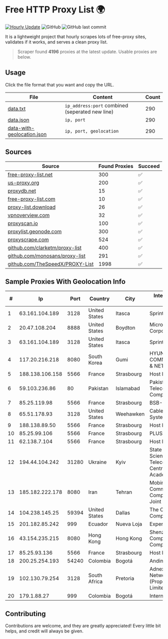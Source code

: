 
# Free HTTP Proxy List 🌍

[![Hourly Update](https://github.com/mertguvencli/http-proxy-list/actions/workflows/main.yml/badge.svg?branch=main)](https://github.com/mertguvencli/http-proxy-list/actions/workflows/main.yml)
![GitHub](https://img.shields.io/github/license/mertguvencli/http-proxy-list)
![GitHub last commit](https://img.shields.io/github/last-commit/mertguvencli/http-proxy-list)

It is a lightweight project that hourly scrapes lots of free-proxy sites, validates if it works, and serves a clean proxy list.


> Scraper found **4196** proxies at the latest update. Usable proxies are below.

## Usage

Click the file format that you want and copy the URL.


|File|Content|Count|
|----|-------|-----|
|[data.txt](https://raw.githubusercontent.com/mertguvencli/http-proxy-list/main/proxy-list/data.txt)|`ip_address:port` combined (seperated new line)|290|
|[data.json](https://raw.githubusercontent.com/mertguvencli/http-proxy-list/main/proxy-list/data.json)|`ip, port`|290|
|[data-with-geolocation.json](https://raw.githubusercontent.com/mertguvencli/http-proxy-list/main/proxy-list/data-with-geolocation.json)|`ip, port, geolocation`|290|

## Sources

|Source|Found Proxies|Succeed|
|------|-------------|-------|
|[free-proxy-list.net](https://free-proxy-list.net)|300|✅|
|[us-proxy.org](https://www.us-proxy.org)|200|✅|
|[proxydb.net](http://proxydb.net)|15|✅|
|[free-proxy-list.com](https://free-proxy-list.com/?page=&port=&type%5B%5D=http&type%5B%5D=https&up_time=0&search=Search)|10|✅|
|[proxy-list.download](https://www.proxy-list.download/HTTP)|26|✅|
|[vpnoverview.com](https://vpnoverview.com/privacy/anonymous-browsing/free-proxy-servers)|32|✅|
|[proxyscan.io](https://www.proxyscan.io)|100|✅|
|[proxylist.geonode.com](https://proxylist.geonode.com/api/proxy-list?limit=300&page=1&sort_by=lastChecked&sort_type=desc&protocols=http,https)|300|✅|
|[proxyscrape.com](https://api.proxyscrape.com/v2/?request=displayproxies&protocol=http&timeout=10000&country=all&ssl=all&anonymity=all)|524|✅|
|[github.com/clarketm/proxy-list](https://raw.githubusercontent.com/clarketm/proxy-list/master/proxy-list-raw.txt)|400|✅|
|[github.com/monosans/proxy-list](https://raw.githubusercontent.com/monosans/proxy-list/main/proxies/http.txt)|291|✅|
|[github.com/TheSpeedX/PROXY-List](https://raw.githubusercontent.com/TheSpeedX/PROXY-List/master/http.txt)|1998|✅|


## Sample Proxies With Geolocation Info

|#|Ip|Port|Country|City|Internet Service Provider|
|-|--|----|-------|----|-------------------------|
|1|63.161.104.189|3128|United States|Itasca|Sprint|
|2|20.47.108.204|8888|United States|Boydton|Microsoft Corporation|
|3|63.161.104.189|3128|United States|Itasca|Sprint|
|4|117.20.216.218|8080|South Korea|Gumi|HYUNDAI COMMUNICATIONS & NETWORK|
|5|188.138.106.158|5566|France|Strasbourg|Host Europe GmbH|
|6|59.103.236.86|80|Pakistan|Islamabad|Pakistan Telecommunication Company Limited|
|7|85.25.119.98|5566|France|Strasbourg|BSB-SERVICE|
|8|65.51.178.93|3128|United States|Weehawken|Cablevision Systems Corp.|
|9|188.138.89.50|5566|France|Strasbourg|Host Europe GmbH|
|10|85.25.99.106|5566|France|Strasbourg|PLUSSERVER|
|11|62.138.7.104|5566|France|Strasbourg|Host Europe Group|
|12|194.44.104.242|31280|Ukraine|Kyiv|State Enterprise Scientific and Telecommunication Centre "Ukrainian Academic an|
|13|185.182.222.178|8080|Iran|Tehran|Mobin Net Communication Company (Private Joint Stock)|
|14|104.238.145.25|59394|United States|Dallas|The Constant Company|
|15|201.182.85.242|999|Ecuador|Nueva Loja|Expertservi S.A.|
|16|43.154.235.215|8080|Hong Kong|Hong Kong|Shenzhen Tencent Computer Systems Company Limited|
|17|85.25.93.136|5566|France|Strasbourg|Host Europe GmbH|
|18|200.25.254.193|54240|Colombia|Bogotá|Andinet ON Line|
|19|102.130.79.254|3128|South Africa|Pretoria|Adnexus Celerity Networks (Proprietary) Limited|
|20|179.1.88.27|999|Colombia|Bogotá|Internexa S.a. E.S.P|



## Contributing

Contributions are welcome, and they are greatly appreciated! Every
little bit helps, and credit will always be given.

